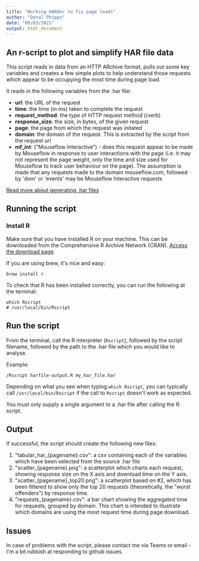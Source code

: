```yaml
---
title: "Working HARder to fix page loads"
author: "Donal Phipps"
date: "09/03/2021"
output: html_document
---
```


## An r-script to plot and simplify HAR file data

This script reads in data from an HTTP ARchive format, pulls out some key variables and creates a few simple plots to help understand those requests which appear to be occupying the most time during page load.

It reads in the following variables from the .har file: 

- **url**: the URL of the request
- **time**: the time (in ms) taken to complete the request
- **request_method**: the type of HTTP request method (/verb)
- **response_size**: the size, in bytes, of the given request
- **page**: the page from which the request was initated
- **domain**: the domain of the request. This is extracted by the script from the request url
- **mf_int**: ("Mouseflow Interactive") - does this request appear to be made by Mouseflow in response to user interactions with the page (i.e. it may not represent the page weight, only the time and size used for Mouseflow to track user behaviour on the page). The assumption is made that any requests made to the domain mouseflow.com, followed by 'dom' or 'events' may be Mouseflow Interactive requests

[Read more about generating .har files](https://confluence.atlassian.com/kb/generating-har-files-and-analyzing-web-requests-720420612.html)

## Running the script

### Install R

Make sure that you have installed R on your machine. This can be downloaded from the Comprehensive R Archive Network (CRAN). [Access the download page](https://cran.r-project.org/mirrors.html).

If you are using brew, it's nice and easy:

```{console}
brew install r
```

To check that R has been installed correctly, you can run the following at the terminal:

```{console}
which Rscript
# /usr/local/bin/Rscript
```

## Run the script

From the terminal, call the R interpreter (`Rscript`), followed by the script filename, followed by the path to the .har file which you would like to analyse.

Example: 

```{console}
/Rscript harfile-output.R my_har_file.har 
```

Depending on what you see when typing `which Rscript`, you can typically call `/usr/local/bin/Rscript` if the call to `Rscript` doesn't work as expected.

You must only supply a single argument to a .har file after calling the R script. 

## Output

If successful, the script should create the following new files:

1. "tabular_har_{pagename}.csv": a csv containing each of the variables which have been selected from the source .har file
2. "scatter_{pagename}.png": a scatterplot which charts each request, showing response size on the X axis and download time on the Y axis. 
3. "scatter_{pagename}_top20.png": a scatterplot based on #2, which has been filtered to show only the top 20 requests (theoretically, the "worst offenders") by response time.
4. "requests_{pagename}.csv": a bar chart showing the aggregated time for requests, grouped by domain. This chart is intended to illustrate which domains are using the most request time during page download.

## Issues

In case of problems with the script, please contact me via Teams or email - I'm a bit rubbish at responding to github issues. 
